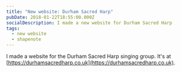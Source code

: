 ```yaml
---
title: "New website: Durham Sacred Harp"
pubDate: 2018-01-22T18:55:00.000Z
socialDescription: I made a new website for Durham Sacred Harp
tags:
  - new website
  - shapenote
---
```


I made a website for the Durham Sacred Harp singing group. It's at [https://durhamsacredharp.co.uk](https://durhamsacredharp.co.uk).
